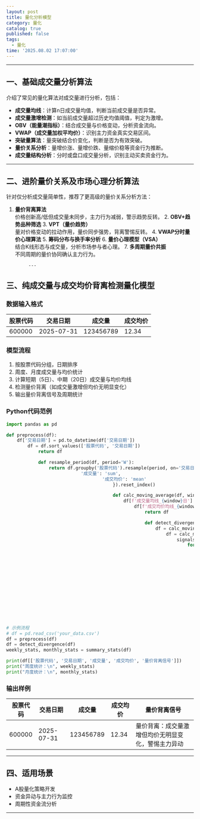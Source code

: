 ```yaml
---
layout: post
title: 量化分析模型 
category: 量化
catalog: true
published: false
tags:
  - 量化
time: '2025.08.02 17:07:00'
---
```


---
## 一、基础成交量分析算法

介绍了常见的量化算法对成交量进行分析，包括：

- **成交量均线**：计算n日成交量均值，判断当前成交量是否异常。
- **成交量激增检测**：如当前成交量超过历史均值阈值，判定为激增。
- **OBV（能量潮指标）**：结合成交量与价格变动，分析资金流向。
- **VWAP（成交量加权平均价）**：识别主力资金真实交易区间。
- **突破量算法**：量突破结合价变化，判断是否为有效突破。
- **量价关系分析**：量增价涨、量增价跌、量缩价稳等资金行为推断。
- **成交量结构分析**：分时或盘口成交量分析，识别主动买卖资金行为。

---

## 二、进阶量价关系及市场心理分析算法

针对仅分析成交量简单性，推荐了更高级的量价关系分析方法：

1. **量价背离算法**  
   价格创新高/低但成交量未同步，主力行为减弱，警示趋势反转。
   2. **OBV+趋势品种筛选**
   3. **VPT（量价趋势）**  
      量对价格变动的拉动作用，量价同步强势，背离警惕反转。
      4. **VWAP分时量价心理算法**
      5. **筹码分布与换手率分析**
      6. **量价心理模型（VSA）**  
         结合K线形态与成交量，分析市场参与者心理。
         7. **多周期量价共振**  
            不同周期的量价协同确认主力行为。

            ---

## 三、纯成交量与成交均价背离检测量化模型

### 数据输入格式

| 股票代码 | 交易日期  | 成交量     | 成交均价 |
|----------|-----------|------------|----------|
| 600000   | 2025-07-31| 123456789  | 12.34    |

### 模型流程

1. 按股票代码分组，日期排序
2. 周度、月度成交量与均价统计
3. 计算短期（5日）、中期（20日）成交量与均价均线
4. 检测量价背离（如成交量激增但均价无明显变化）
5. 输出量价背离信号及周期统计

### Python代码范例

```python
import pandas as pd

def preprocess(df):
    df['交易日期'] = pd.to_datetime(df['交易日期'])
        df = df.sort_values(['股票代码', '交易日期'])
            return df

            def resample_period(df, period='W'):
                return df.groupby('股票代码').resample(period, on='交易日期').agg({
                            '成交量': 'sum',
                                    '成交均价': 'mean'
                                        }).reset_index()

                                        def calc_moving_average(df, window=5):
                                            df[f'成交量均线_{window}日'] = df.groupby('股票代码')['成交量'].transform(lambda x: x.rolling(window).mean())
                                                df[f'成交均价均线_{window}日'] = df.groupby('股票代码')['成交均价'].transform(lambda x: x.rolling(window).mean())
                                                    return df

                                                    def detect_divergence(df, short_window=5, long_window=20):
                                                        df = calc_moving_average(df, short_window)
                                                            df = calc_moving_average(df, long_window)
                                                                signals = []
                                                                    for _, row in df.iterrows():
                                                                                vol_spike = row['成交量'] > row[f'成交量均线_{long_window}日'] * 1.5
                                                                                        price_flat = abs(row['成交均价'] - row[f'成交均价均线_{long_window}日']) < 0.01 * row[f'成交均价均线_{long_window}日']
                                                                                                if vol_spike and price_flat:
                                                                                                                signals.append('量价背离：成交量激增但均价无明显变化，警惕主力异动')
                                                                                                                        else:
                                                                                                                                        signals.append('')
                                                                                                                                            df['量价背离信号'] = signals
                                                                                                                                                return df

                                                                                                                                                def summary_stats(df):
                                                                                                                                                    weekly = resample_period(df, 'W')
                                                                                                                                                        monthly = resample_period(df, 'M')
                                                                                                                                                            return weekly, monthly

# 示例流程
# df = pd.read_csv('your_data.csv')
df = preprocess(df)
df = detect_divergence(df)
weekly_stats, monthly_stats = summary_stats(df)

print(df[['股票代码', '交易日期', '成交量', '成交均价', '量价背离信号']])
print("周度统计：\n", weekly_stats)
print("月度统计：\n", monthly_stats)
```

### 输出样例

| 股票代码 | 交易日期   | 成交量   | 成交均价 | 量价背离信号                              |
|----------|------------|----------|----------|-------------------------------------------|
| 600000   | 2025-07-31 | 123456789| 12.34    | 量价背离：成交量激增但均价无明显变化，警惕主力异动 |

---

## 四、适用场景

- A股量化策略开发
- 资金异动与主力行为监控
- 周期性资金流分析

---
